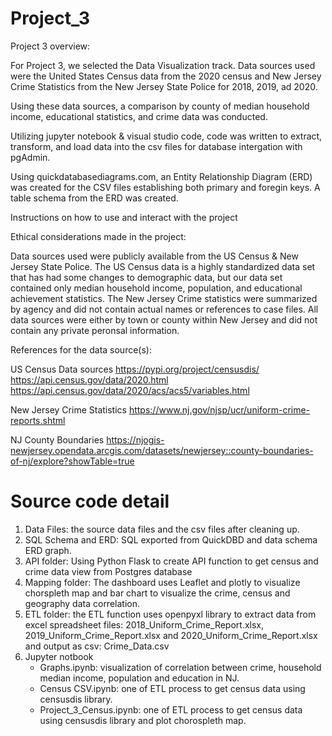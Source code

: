 # Project_3

Project 3 overview:

For Project 3, we selected the Data Visualization track. Data sources used were the United States Census data from the 2020 census and New Jersey Crime Statistics from the New Jersey State Police for 2018, 2019, ad 2020. 

Using these data sources, a comparison by county of median household income, educational statistics, and crime data was conducted. 

Utilizing jupyter notebook & visual studio code, code was written to extract, transform, and load data into the csv files for database intergation with pgAdmin. 

Using quickdatabasediagrams.com, an Entity Relationship Diagram (ERD) was created for the CSV files establishing both primary and foregin keys. A table schema from the ERD was created.




Instructions on how to use and interact with the project




Ethical considerations made in the project:

Data sources used were publicly available from the US Census & New Jersey State Police. The US Census data is a highly standardized data set that has had some changes to demographic data, but our data set contained only median household income, population, and educational achievement statistics. The New Jersey Crime statistics were summarized by agency and did not contain actual names or references to case files. All data sources were either by town or county within New Jersey and did not contain any private peronsal information. 



References for the data source(s):

US Census Data sources
https://pypi.org/project/censusdis/
https://api.census.gov/data/2020.html
https://api.census.gov/data/2020/acs/acs5/variables.html

New Jersey Crime Statistics
https://www.nj.gov/njsp/ucr/uniform-crime-reports.shtml

NJ County Boundaries
https://njogis-newjersey.opendata.arcgis.com/datasets/newjersey::county-boundaries-of-nj/explore?showTable=true

# Source code detail
1. Data Files: the source data files and the csv files after cleaning up.
2. SQL Schema and ERD: SQL exported from QuickDBD and data schema ERD graph.
3. API folder: Using Python Flask to create API function to get census and crime data view from Postgres database
4. Mapping folder: The dashboard uses Leaflet and plotly to visualize chorspleth map and bar chart to visualize the crime, census and geography data correlation.
5. ETL folder: the ETL function uses openpyxl library to extract data from excel spreadsheet files: 2018_Uniform_Crime_Report.xlsx, 2019_Uniform_Crime_Report.xlsx and 2020_Uniform_Crime_Report.xlsx and output as csv: Crime_Data.csv
6. Jupyter notbook
     * Graphs.ipynb: visualization of correlation between crime, household median income, population and education in NJ.
     * Census CSV.ipynb: one of ETL process to get census data using censusdis library.
     * Project_3_Census.ipynb: one of ETL process to get census data using censusdis library and plot chorospleth map.

